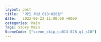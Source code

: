 ```yaml
---
layout: post
title:  "메인_회상_013~028장"
date:   2022-06-23 11:00:00 +0000
categories: Main
Tags: Story Main
SceneCode: ["scene_skip_cp013-028_q1_s10"]
---
```

